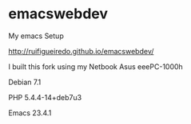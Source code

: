 emacswebdev
===========

My emacs Setup

http://ruifigueiredo.github.io/emacswebdev/

I built this fork using my Netbook Asus eeePC-1000h
 
Debian 7.1

PHP 5.4.4-14+deb7u3 

Emacs 23.4.1

